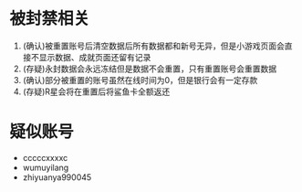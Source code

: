 # 被封禁相关
1. (确认)被重置账号后清空数据后所有数据都和新号无异，但是小游戏页面会直接不显示数据、成就页面还留有记录
2. (存疑)永封数据会永远冻结但是数据不会重置，只有重置账号会重置数据
3. (确认)部分被重置的账号虽然在线时间为0，但是银行会有一定存款
4. (存疑)R星会将在重置后将鲨鱼卡全额返还





# 疑似账号

* cccccxxxxc
* wumuyilang
* zhiyuanya990045
 